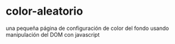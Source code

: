 # color-aleatorio
una pequeña página de configuración de color del fondo usando manipulación del DOM con javascript

